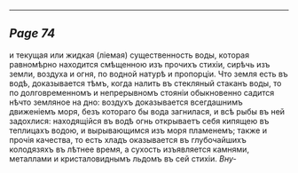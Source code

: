 

---
*Page 74*
---

и текущая или жидкая (ліемая) существенность воды, которая равномѣрно находится смѣщенною изъ прочихъ стихіи, сирѣчь изъ земли, воздуха и огня, по водной натурѣ и пропорціи.
Что земля есть въ водѣ, доказывается тѣмъ, когда налить въ стекляный стаканъ воды, то по долговременномъ и непрерывномъ стояніи обыкновенно садится нѣчто земляное на дно: воздухъ доказывается всегдашнимъ движеніемъ моря, безъ котораго бы вода загнилася, и всѣ рыбы въ ней задохлися: находящійся въ водѣ огнь открываетъ себя кипящею въ теплицахъ водою, и вырывающимся изъ моря пламенемъ; также и прочія качества, то есть хладъ оказывается въ глубочайшихъ колодязяхъ въ лѣтнее время, а сухость изъявляется камнями, металлами и кристаловиднымъ льдомъ въ сей стихіи.
*Вну-*